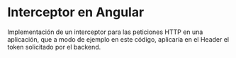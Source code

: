 # Interceptor en Angular

Implementación de un interceptor para las peticiones HTTP en una aplicación, que a modo de ejemplo en este código, aplicaría en el Header el token solicitado por el backend.
